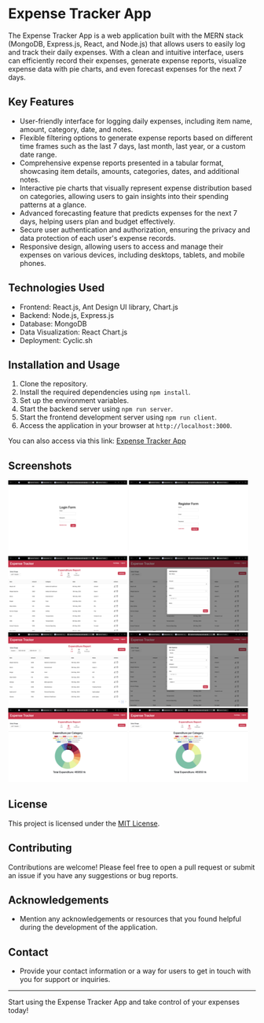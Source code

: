 # Expense Tracker App

The Expense Tracker App is a web application built with the MERN stack (MongoDB, Express.js, React, and Node.js) that allows users to easily log and track their daily expenses. With a clean and intuitive interface, users can efficiently record their expenses, generate expense reports, visualize expense data with pie charts, and even forecast expenses for the next 7 days.

## Key Features

- User-friendly interface for logging daily expenses, including item name, amount, category, date, and notes.
- Flexible filtering options to generate expense reports based on different time frames such as the last 7 days, last month, last year, or a custom date range.
- Comprehensive expense reports presented in a tabular format, showcasing item details, amounts, categories, dates, and additional notes.
- Interactive pie charts that visually represent expense distribution based on categories, allowing users to gain insights into their spending patterns at a glance.
- Advanced forecasting feature that predicts expenses for the next 7 days, helping users plan and budget effectively.
- Secure user authentication and authorization, ensuring the privacy and data protection of each user's expense records.
- Responsive design, allowing users to access and manage their expenses on various devices, including desktops, tablets, and mobile phones.

## Technologies Used

- Frontend: React.js, Ant Design UI library, Chart.js
- Backend: Node.js, Express.js
- Database: MongoDB
- Data Visualization: React Chart.js
- Deployment: Cyclic.sh

## Installation and Usage

1. Clone the repository.
2. Install the required dependencies using `npm install`.
3. Set up the environment variables.
4. Start the backend server using `npm run server`.
5. Start the frontend development server using `npm run client`.
6. Access the application in your browser at `http://localhost:3000`.

You can also access via this link: [Expense Tracker App](https://expense-tracking-app.cyclic.app)

## Screenshots

<img src="screenshots/ss1.png" alt="Expense Tracker App Screenshot" style="width: 48%;" /> <img src="screenshots/ss2.png" alt="Expense Tracker App Screenshot" style="width: 48%;" />
<img src="screenshots/ss3.png" alt="Expense Tracker App Screenshot" style="width: 48%;" /> <img src="screenshots/ss4.png" alt="Expense Tracker App Screenshot" style="width: 48%;" />
<img src="screenshots/ss5.png" alt="Expense Tracker App Screenshot" style="width: 48%;" /> <img src="screenshots/ss6.png" alt="Expense Tracker App Screenshot" style="width: 48%;" />
<img src="screenshots/ss8.png" alt="Expense Tracker App Screenshot" style="width: 48%;" /> <img src="screenshots/ss9.png" alt="Expense Tracker App Screenshot" style="width: 48%;" />


## License

This project is licensed under the [MIT License](LICENSE).

## Contributing

Contributions are welcome! Please feel free to open a pull request or submit an issue if you have any suggestions or bug reports.

## Acknowledgements

- Mention any acknowledgements or resources that you found helpful during the development of the application.

## Contact

- Provide your contact information or a way for users to get in touch with you for support or inquiries.

---

Start using the Expense Tracker App and take control of your expenses today!
